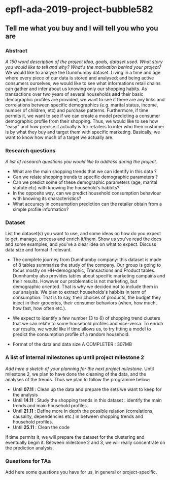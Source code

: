 # epfl-ada-2019-project-bubble582

## Tell me what you buy and I will tell you who you are

### Abstract
*A 150 word description of the project idea, goals, dataset used. What story you would like to tell and why? What's the motivation behind your project?*
We would like to analyse the Dunnhumby dataset. Living in a time and age where every piece of our data is stored and analysed; and being active consumers ourselves, we would like to see what informations retail chains can gather and infer about us knowing only our shopping habits. As transactions over two years of several households **and** their basic demographic profiles are provided, we want to see if there are any links and correlations between specific demographics (e.g. marital status, income, number of children, etc) and purchase patterns. Furthermore, if time permits it, we want to see if we can create a model predicting a consumer demographic profile from their shopping. Thus, we would like to see how "easy" and how precise it actually is for retailers to infer who their customer is by what they buy and target them with specific marketing. Basically, we want to know how much of a target we actually are. 

### Research questions
*A list of research questions you would like to address during the project.*
- What are the main shopping trends that we can identify in this data ? 
- Can we relate shopping trends to specific demographic parameters ? 
- Can we predict some of these demographic parameters (age, marital statute etc) with knowing the household's habbits? 
- In the opposite way, can we predict household consumption behaviour with knowing its characteristics?
- What accuracy in consumption prediction can the retailer obtain from a simple profile information? 

### Dataset
List the dataset(s) you want to use, and some ideas on how do you expect to get, manage, process and enrich it/them. Show us you've read the docs and some examples, and you've a clear idea on what to expect. Discuss data size and format if relevant.
-  The complete journey from Dunnhumby company: this dataset is made of 8 tables summarize the study of the company. Our group is going to focus mostly on HH-demographic, Transactions and Product tables. Dunnhumby also provides tables about specific marketing campains and their results. However our problematic is not marketing, but demographic oriented. That is why we decided not to include them in our analysis. We plan to extract households's habbits in term of consumption. That is to say, their choices  of products, the budget they inject in their groceries, their consumer behaviors (when, how much, how fast, how often etc.). 

- We expect to identify a few number (3 to 6) of shopping trend clusters that we can relate to some household profiles and vice-versa. To enrich our results, we would like if time allows us, to try fitting a model to predict the consumption profile of a random household. 

- Format of the data and data size A COMPLETER : 307MB


### A list of internal milestones up until project milestone 2
*Add here a sketch of your planning for the next project milestone.*
Until milestone 2, we plan to have done the cleaning of the data, and the analyses of the trends. 
Thus we plan to follow the programme below:
- Until **07.11** : Clean up the data and prepare the sets we want to keep for the analysis
- Until **14.11** : Study the shopping trends in this dataset : identify the main trends and main household profiles. 
- Until **21.11** : Define more in depth the possible relation (correlations, causality, dependencies etc.) in between shopping trends and household profiles. 
- Until **25.11** : Clean the code 

If time permits it, we will prepare the dataset for the clustering and eventually begin it.
Between milestone 2 and 3, we will really concentrate on the prediction analysis.

### Questions for TAa
Add here some questions you have for us, in general or project-specific.

